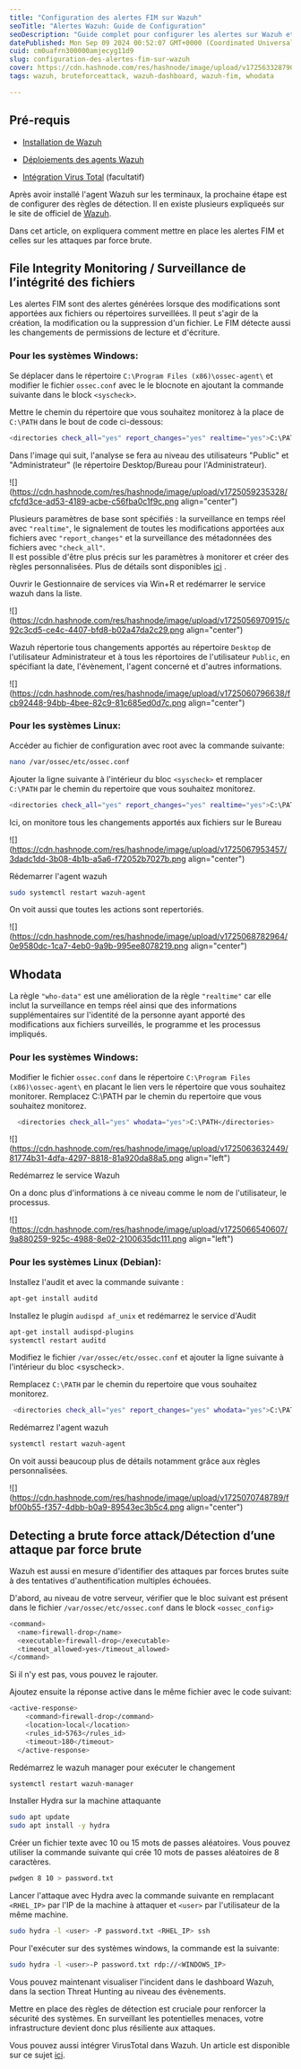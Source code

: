 ```yaml
---
title: "Configuration des alertes FIM sur Wazuh"
seoTitle: "Alertes Wazuh: Guide de Configuration"
seoDescription: "Guide complet pour configurer les alertes sur Wazuh et surveiller l'intégrité des systèmes Windows et Linux"
datePublished: Mon Sep 09 2024 00:52:07 GMT+0000 (Coordinated Universal Time)
cuid: cm0uafrn300000amjecyg11d9
slug: configuration-des-alertes-fim-sur-wazuh
cover: https://cdn.hashnode.com/res/hashnode/image/upload/v1725633287903/4fd42032-f394-4a55-9964-718411a5b6e4.png
tags: wazuh, bruteforceattack, wazuh-dashboard, wazuh-fim, whodata

---
```


## Pré-requis

* [Installation de Wazuh](https://blog.fikara.io/wazuh-installation)
    
* [Déploiements des agents Wazuh](https://blog.fikara.io/deploiement-des-agents-wazuh)
    
* [Intégration Virus Total](https://blog.fikara.io/wazuh-integration-virustotal) (facultatif)
    

Après avoir installé l'agent Wazuh sur les terminaux, la prochaine étape est de configurer des règles de détection. Il en existe plusieurs expliqueés sur le site de officiel de [Wazuh](https://documentation.wazuh.com/current/proof-of-concept-guide/index.html).

Dans cet article, on expliquera comment mettre en place les alertes FIM et celles sur les attaques par force brute.

## File Integrity Monitoring / Surveillance de l’intégrité des fichiers

Les alertes FIM sont des alertes générées lorsque des modifications sont apportées aux fichiers ou répertoires surveillées. Il peut s'agir de la création, la modification ou la suppression d'un fichier. Le FIM détecte aussi les changements de permissions de lecture et d'écriture.

### **Pour les systèmes Windows:**

Se déplacer dans le répertoire `C:\Program Files (x86)\ossec-agent\` et modifier le fichier `ossec.conf` avec le le blocnote en ajoutant la commande suivante dans le block `<syscheck>`.

Mettre le chemin du répertoire que vous souhaitez monitorez à la place de `C:\PATH` dans le bout de code ci-dessous:

```bash
<directories check_all="yes" report_changes="yes" realtime="yes">C:\PATH</directories>
```

Dans l'image qui suit, l'analyse se fera au niveau des utilisateurs "Public" et "Administrateur" (le répertoire Desktop/Bureau pour l'Administrateur).

![](https://cdn.hashnode.com/res/hashnode/image/upload/v1725059235328/cfcfd3ce-ad53-4189-acbe-c56fba0c1f9c.png align="center")

Plusieurs paramètres de base sont spécifiés : la surveillance en temps réel avec `"realtime"`, le signalement de toutes les modifications apportées aux fichiers avec `"report_changes"` et la surveillance des métadonnées des fichiers avec `"check_all"`.  
Il est possible d'être plus précis sur les paramètres à monitorer et créer des règles personnalisées. Plus de détails sont disponibles [ici](https://documentation.wazuh.com/current/user-manual/capabilities/file-integrity/creating-custom-fim-rules.html) .

Ouvrir le Gestionnaire de services via Win+R et redémarrer le service wazuh dans la liste.

![](https://cdn.hashnode.com/res/hashnode/image/upload/v1725056970915/c92c3cd5-ce4c-4407-bfd8-b02a47da2c29.png align="center")

Wazuh répertorie tous changements apportés au répertoire `Desktop` de l'utilisateur Administrateur et à tous les réportoires de l'utilisateur `Public`, en spécifiant la date, l'évènement, l'agent concerné et d'autres informations.

![](https://cdn.hashnode.com/res/hashnode/image/upload/v1725060796638/fcb92448-94bb-4bee-82c9-81c685ed0d7c.png align="center")

### **Pour les systèmes Linux:**

Accéder au fichier de configuration avec root avec la commande suivante:

```bash
nano /var/ossec/etc/ossec.conf
```

Ajouter la ligne suivante à l'intérieur du bloc `<syscheck>` et remplacer `C:\PATH` par le chemin du repertoire que vous souhaitez monitorez.

```bash
<directories check_all="yes" report_changes="yes" realtime="yes">C:\PATH</directories>
```

Ici, on monitore tous les changements apportés aux fichiers sur le Bureau

![](https://cdn.hashnode.com/res/hashnode/image/upload/v1725067953457/3dadc1dd-3b08-4b1b-a5a6-f72052b7027b.png align="center")

Rédemarrer l'agent wazuh

```bash
sudo systemctl restart wazuh-agent
```

On voit aussi que toutes les actions sont repertoriés.

![](https://cdn.hashnode.com/res/hashnode/image/upload/v1725068782964/0e9580dc-1ca7-4eb0-9a9b-995ee8078219.png align="center")

## Whodata

La règle `"who-data"` est une amélioration de la règle `"realtime"` car elle inclut la surveillance en temps réel ainsi que des informations supplémentaires sur l'identité de la personne ayant apporté des modifications aux fichiers surveillés, le programme et les processus impliqués.

### **Pour les systèmes Windows:**

Modifier le fichier `ossec.conf` dans le répertoire `C:\Program Files (x86)\ossec-agent\` en placant le lien vers le répertoire que vous souhaitez monitorer. Remplacez C:\\PATH par le chemin du repertoire que vous souhaitez monitorez.

```bash
  <directories check_all="yes" whodata="yes">C:\PATH</directories>
```

![](https://cdn.hashnode.com/res/hashnode/image/upload/v1725063632449/81774b31-4dfa-4297-8818-81a920da88a5.png align="left")

Redémarrez le service Wazuh

On a donc plus d'informations à ce niveau comme le nom de l'utilisateur, le processus.

![](https://cdn.hashnode.com/res/hashnode/image/upload/v1725066540607/9a880259-925c-4988-8e02-2100635dc111.png align="left")

### **Pour les systèmes Linux (Debian):**

Installez l'audit et avec la commande suivante :

```bash
apt-get install auditd
```

Installez le plugin `audispd af_unix` et redémarrez le service d'Audit

```bash
apt-get install audispd-plugins
systemctl restart auditd
```

Modifiez le fichier `/var/ossec/etc/ossec.conf` et ajouter la ligne suivante à l'intérieur du bloc &lt;syscheck&gt;.

Remplacez `C:\PATH` par le chemin du repertoire que vous souhaitez monitorez.

```bash
 <directories check_all="yes" report_changes="yes" whodata="yes">C:\PATH</directories>
```

Redémarrez l'agent wazuh

```bash
systemctl restart wazuh-agent
```

On voit aussi beaucoup plus de détails notamment grâce aux règles personnalisées.

![](https://cdn.hashnode.com/res/hashnode/image/upload/v1725070748789/fbf00b55-f357-4dbb-b0a9-89543ec3b5c4.png align="center")

## Detecting a brute force attack/Détection d’une attaque par force brute

Wazuh est aussi en mesure d'identifier des attaques par forces brutes suite à des tentatives d'authentification multiples échouées.

D'abord, au niveau de votre serveur, vérifier que le bloc suivant est présent dans le fichier `/var/ossec/etc/ossec.conf` dans le block `<ossec_config>`

```bash
<command>
  <name>firewall-drop</name>
  <executable>firewall-drop</executable>
  <timeout_allowed>yes</timeout_allowed>
</command>
```

Si il n'y est pas, vous pouvez le rajouter.

Ajoutez ensuite la réponse active dans le même fichier avec le code suivant:

```bash
<active-response>
    <command>firewall-drop</command>
    <location>local</location>
    <rules_id>5763</rules_id>
    <timeout>180</timeout>
  </active-response>
```

Redémarrez le wazuh manager pour exécuter le changement

```bash
systemctl restart wazuh-manager
```

Installer Hydra sur la machine attaquante

```bash
sudo apt update
sudo apt install -y hydra
```

Créer un fichier texte avec 10 ou 15 mots de passes aléatoires. Vous pouvez utiliser la commande suivante qui crée 10 mots de passes aléatoires de 8 caractères.

```bash
pwdgen 8 10 > password.txt
```

Lancer l'attaque avec Hydra avec la commande suivante en remplacant `<RHEL_IP>` par l'IP de la machine à attaquer et `<user>` par l'utilisateur de la même machine.

```bash
sudo hydra -l <user> -P password.txt <RHEL_IP> ssh
```

Pour l'exécuter sur des systèmes windows, la commande est la suivante:

```bash
sudo hydra -l <user>-P password.txt rdp://<WINDOWS_IP>
```

Vous pouvez maintenant visualiser l'incident dans le dashboard Wazuh, dans la section Threat Hunting au niveau des évènements.

Mettre en place des règles de détection est cruciale pour renforcer la sécurité des systèmes. En surveillant les potentielles menaces, votre infrastructure devient donc plus résiliente aux attaques.

Vous pouvez aussi intégrer VirusTotal dans Wazuh. Un article est disponible sur ce sujet [ici](https://blog.fikara.io/wazuh-integration-virustotal).